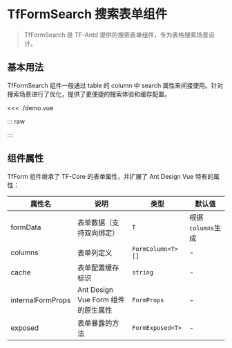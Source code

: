 # TfFormSearch 搜索表单组件

> TfFormSearch 是 TF-Antd 提供的搜索表单组件，专为表格搜索场景设计。

## 基本用法

TfFormSearch 组件一般通过 table 的 column 中 search 属性来间接使用。针对搜索场景进行了优化，提供了更便捷的搜索体验和缓存配置。

<<< ./demo.vue

<script setup lang="ts">
import FormSearch from "./demo.vue";
</script>

::: raw

<FormSearch />

:::

## 组件属性

TfForm 组件继承了 TF-Core 的表单属性，并扩展了 Ant Design Vue 特有的属性：

| 属性名            | 说明                               | 类型              | 默认值            |
| ----------------- | ---------------------------------- | ----------------- | ----------------- |
| formData          | 表单数据（支持双向绑定）           | `T`               | 根据`columns`生成 |
| columns           | 表单列定义                         | `FormColumn<T>[]` | -                 |
| cache             | 表单配置缓存标识                   | `string`          | -                 |
| internalFormProps | Ant Design Vue Form 组件的原生属性 | `FormProps`       | -                 |
| exposed           | 表单暴露的方法                     | `FormExposed<T>`  | -                 |

<!--@include: ../shared/form-types.md-->
